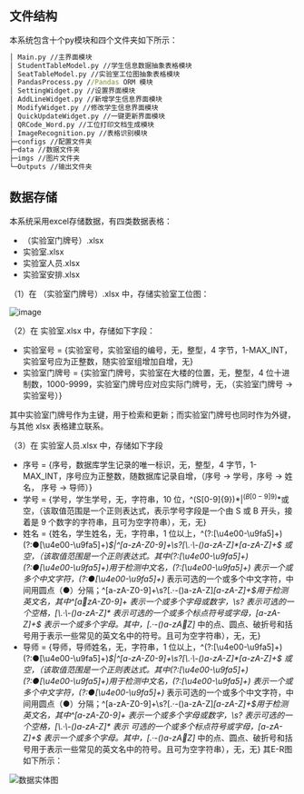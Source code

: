 ## 文件结构
本系统包含十个py模块和四个文件夹如下所示：
```cmd
│ Main.py //主界面模块
│ StudentTableModel.py //学生信息数据抽象表格模块
│ SeatTableModel.py //实验室工位图抽象表格模块
│ PandasProcess.py //Pandas ORM 模块
│ SettingWidget.py //设置界面模块
│ AddLineWidget.py //新增学生信息界面模块
│ ModifyWidget.py //修改学生信息界面模块
│ QuickUpdateWidget.py //一键更新界面模块
│ QRCode_Word.py //工位打印文档生成模块
│ ImageRecognition.py //表格识别模块
├─configs //配置文件夹
├─data //数据文件夹
├─imgs //图片文件夹
└─Outputs //输出文件夹
```
## 数据存储
本系统采用excel存储数据，有四类数据表格：
- （实验室门牌号）.xlsx
- 实验室.xlsx
- 实验室人员.xlsx
- 实验室安排.xlsx

（1）在 （实验室门牌号）.xlsx 中，存储实验室工位图：

![image](https://github.com/DepartureZSH/LabManagementSystem/assets/91520014/05768d74-ad20-4b2c-8419-66b1062abc9e)

（2）在 实验室.xlsx 中，存储如下字段：

- 实验室号 = {实验室号，实验室组的编号，无，整型，4 字节，1-MAX_INT，实验室号应为正整数，随实验室组增加自增，无} 
- 实验室门牌号 = {实验室门牌号，实验室在大楼的位置，无，整型，4 位十进制数，1000-9999，实验室门牌号应对应实际门牌号，无，（实验室门牌号 → 实验室号）}

其中实验室门牌号作为主键，用于检索和更新；而实验室门牌号也同时作为外键，与其他 xlsx 表格建立联系。

（3）在 实验室人员.xlsx 中，存储如下字段
- 序号 = {序号，数据库学生记录的唯一标识，无，整型，4 字节，1-MAX_INT，序号应为正整数，随数据库记录自增，（序号 → 学号，序号 → 姓名， 序号 → 导师）}
- 学号 = {学号，学生学号，无，字符串，10 位，^(S[0-9]{9})*$|^(B[0-9]{9})*$或空，（该取值范围是一个正则表达式，表示学号字段是一个由 S 或 B 开头，接着是 9 个数字的字符串，且可为空字符串），无，无}
- 姓名 = {姓名，学生姓名，无，字符串，1 位以上，^(?:[\u4e00-\u9fa5]+)(?:●[\u4e00-\u9fa5]+)*$|^[a-zA-Z0-9]+\s?[\.·\-()a-zA-Z]*[a-zA-Z]+$ 或空，（该取值范围是一个正则表达式。其中(?:[\u4e00-\u9fa5]+)(?:●[\u4e00-\u9fa5]+)用于检测中文名，(?:[\u4e00-\u9fa5]+) 表示一个或多个中文字符，(?:●[\u4e00-\u9fa5]+)* 表示可选的一个或多个中文字符，中间用圆点（●）分隔；^[a-zA-Z0-9]+\s?[\.·\-()a-zA-Z]*[a-zA-Z]+$用于检测英文名，其中^[azA-Z0-9]+ 表示一个或多个字母或数字，\s? 表示可选的一个空格，[\.·\-()a-zA-Z]* 表示可选的一个或多个标点符号或字母，[a-zA-Z]+$ 表示一个或多个字母。其中，[\.·\-()a-zAZ]* 中的点、圆点、破折号和括号用于表示一些常见的英文名中的符号。且可为空字符串），无，无}
- 导师 = {导师，导师姓名，无，字符串，1 位以上，^(?:[\u4e00-\u9fa5]+)(?:●[\u4e00-\u9fa5]+)*$|^[a-zA-Z0-9]+\s?[\.·\-()a-zA-Z]*[a-zA-Z]+$ 或空，（该取值范围是一个正则表达式。其中(?:[\u4e00-\u9fa5]+)(?:●[\u4e00-\u9fa5]+)用于检测中文名，(?:[\u4e00-\u9fa5]+) 表示一个或多个中文字符，(?:●[\u4e00-\u9fa5]+)* 表示可选的一个或多个中文字符，中
间用圆点（●）分隔；^[a-zA-Z0-9]+\s?[\.·\-()a-zA-Z]*[a-zA-Z]+$用于检测英文名，其中^[a-zA-Z0-9]+ 表示一个或多个字母或数字，\s? 表示可选的一个空格，[\.·\-()a-zA-Z]* 表示
可选的一个或多个标点符号或字母，[a-zA-Z]+$ 表示一个或多个字母。其中，[\.·\-()a-zAZ]* 中的点、圆点、破折号和括号用于表示一些常见的英文名中的符号。且可为空字符串），无，无} 
其E-R图如下所示：

![数据实体图](https://github.com/DepartureZSH/LabManagementSystem/assets/91520014/43af47ae-d6fa-4153-9be6-0e10488d6082)

